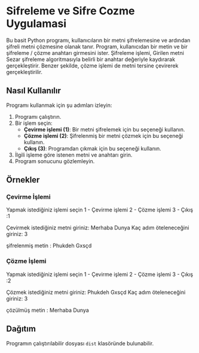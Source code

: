 # Sifreleme ve Sifre Cozme Uygulamasi

Bu basit Python programı, kullanıcıların bir metni şifrelemesine ve ardından şifreli metni çözmesine olanak tanır. Program, kullanıcıdan bir metin ve bir şifreleme / çözme anahtarı girmesini ister. Şifreleme işlemi, Girilen metni Sezar şifreleme algoritmasıyla belirli bir anahtar değeriyle kaydırarak gerçekleştirir. Benzer şekilde, çözme işlemi de metni tersine çevirerek gerçekleştirilir.

## Nasıl Kullanılır

Programı kullanmak için şu adımları izleyin:

1. Programı çalıştırın.
2. Bir işlem seçin:
    - **Çevirme işlemi (1)**: Bir metni şifrelemek için bu seçeneği kullanın.
    - **Çözme işlemi (2)**: Şifrelenmiş bir metni çözmek için bu seçeneği kullanın.
    - **Çıkış (3)**: Programdan çıkmak için bu seçeneği kullanın.
3. İlgili işleme göre istenen metni ve anahtarı girin.
4. Program sonucunu gözlemleyin.

## Örnekler

### Çevirme İşlemi
Yapmak istediğiniz işlemi seçin
1 - Çevirme işlemi
2 - Çözme işlemi
3 - Çıkış
:1

Çevirmek istediğiniz metni giriniz: Merhaba Dunya
Kaç adım öteleneceğini giriniz: 3

şifrelenmiş metin : Phukdeh Gxsçd

### Çözme İşlemi
Yapmak istediğiniz işlemi seçin
1 - Çevirme işlemi
2 - Çözme işlemi
3 - Çıkış
:2

Çözmek istediğiniz metni giriniz: Phukdeh Gxsçd
Kaç adım öteleneceğini giriniz: 3

çözülmüş metin : Merhaba Dunya

## Dağıtım

Programın çalıştırılabilir dosyası `dist` klasöründe bulunabilir.
